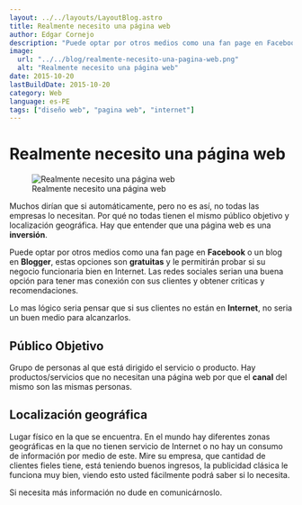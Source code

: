 ```yaml
---
layout: ../../layouts/LayoutBlog.astro
title: Realmente necesito una página web
author: Edgar Cornejo
description: "Puede optar por otros medios como una fan page en Facebook o un blog en Blogger, estas opciones son gratuitas y le permitirán probar si su negocio funcionaria bien en Internet. Las redes sociales serian una buena opción para tener mas conexión con sus clientes y obtener criticas y recomendaciones."
image:
  url: "../../blog/realmente-necesito-una-pagina-web.png"
  alt: "Realmente necesito una página web"
date: 2015-10-20
lastBuildDate: 2015-10-20
category: Web
language: es-PE
tags: ["diseño web", "pagina web", "internet"]
---
```


# Realmente necesito una página web

<figure>
  <img src="../../blog/realmente-necesito-una-pagina-web.png" alt="Realmente necesito una página web"/>
  <figcaption>Realmente necesito una página web</figcaption>
</figure>

Muchos dirían que si automáticamente, pero no es así, no todas las empresas lo necesitan. Por qué no todas tienen el mismo público objetivo y localización geográfica. Hay que entender que una página web es una **inversión**.

Puede optar por otros medios como una fan page en **Facebook** o un blog en **Blogger**, estas opciones son **gratuitas** y le permitirán probar si su negocio funcionaria bien en Internet. Las redes sociales serian una buena opción para tener mas conexión con sus clientes y obtener criticas y recomendaciones.

Lo mas lógico seria pensar que si sus clientes no están en **Internet**, no seria un buen medio para alcanzarlos.

## Público Objetivo

Grupo de personas al que está dirigido el servicio o producto. Hay productos/servicios que no necesitan una página web por que el **canal** del mismo son las mismas personas.

## Localización geográfica

Lugar físico en la que se encuentra. En el mundo hay diferentes zonas geográficas en la que no tienen servicio de Internet o no hay un consumo de información por medio de este.
Mire su empresa, que cantidad de clientes fieles tiene, está teniendo buenos ingresos, la publicidad clásica le funciona muy bien, viendo esto usted fácilmente podrá saber si lo necesita.

Si necesita más información no dude en comunicárnoslo.